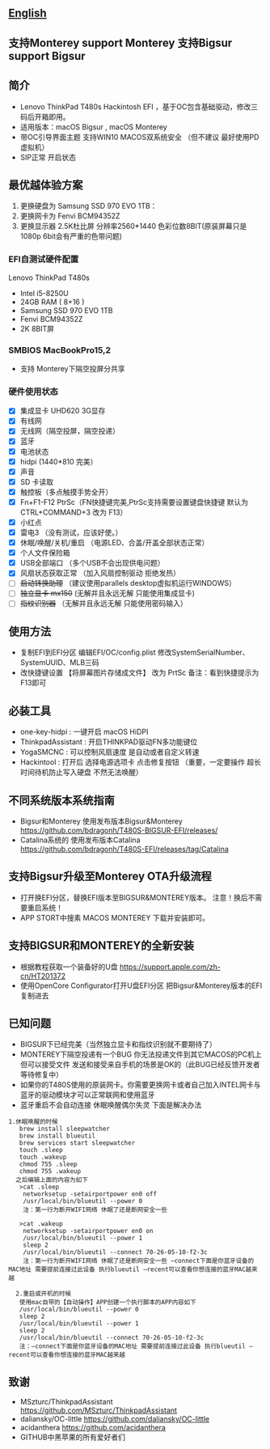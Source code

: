 ## [English](https://github.com/bdragonh/T480S-BIGSUR-EFI/blob/master/en.md)

## 支持Monterey  support Monterey  支持Bigsur  support Bigsur

## 简介

- Lenovo ThinkPad T480s Hackintosh EFI ，基于OC包含基础驱动，修改三码后开箱即用。
- 适用版本：macOS Bigsur  , macOS Monterey
- 带OC引导界面主题   支持WIN10 MACOS双系统安全 （但不建议 最好使用PD虚拟机）
- SIP正常 开启状态

## 最优越体验方案

1. 更换硬盘为 Samsung SSD 970 EVO 1TB：
2. 更换网卡为 Fenvi BCM94352Z
3. 更换显示器 2.5K杜比屏 分辨率2560*1440 色彩位数8BIT(原装屏幕只是1080p 6bit会有严重的色带问题)


### EFI自测试硬件配置

Lenovo ThinkPad T480s

- Intel i5-8250U
- 24GB RAM ( 8+16 )
- Samsung SSD 970 EVO 1TB
- Fenvi BCM94352Z
- 2K 8BIT屏
 
### SMBIOS MacBookPro15,2
- 支持 Monterey下隔空投屏分共享

### 硬件使用状态

* [x] 集成显卡 UHD620 3G显存
* [x] 有线网
* [x] 无线网（隔空投屏，隔空投递）
* [x] 蓝牙 
* [x] 电池状态 
* [x] hidpi (1440*810 完美）
* [x] 声音
* [x] SD 卡读取
* [x] 触控板（多点触摸手势全开）
* [x] Fn+F1-F12 PtrSc（FN快捷键完美,PtrSc支持需要设置键盘快捷键 默认为CTRL+COMMAND+3 改为 F13）
* [x] 小红点
* [x] 雷电3 （没有测试，应该好使。）
* [x] 休眠/唤醒/关机/重启 （电源LED、合盖/开盖全部状态正常）
* [x] 个人文件保险箱 
* [x] USB全部端口 （多个USB不会出现供电问题）
* [x] 风扇状态获取正常 （加入风扇控制驱动 拒绝发热）
* [ ] ~~启动转换助理~~ （建议使用parallels desktop虚拟机运行WINDOWS）
* [ ] ~~独立显卡 mx150~~ (无解并且永远无解 只能使用集成显卡)
* [ ] ~~指纹识别器~~ （无解并且永远无解 只能使用密码输入）

## 使用方法

- 复制EFI到EFI分区 编辑EFI/OC/config.plist 修改SystemSerialNumber、SystemUUID、MLB三码
- 改快捷键设置  【将屏幕图片存储成文件】 改为 PrtSc 备注：看到快捷提示为F13即可 

## 必装工具 

- one-key-hidpi : 一键开启 macOS HiDPI
- ThinkpadAssistant : 开启THINKPAD驱动FN多功能键位
- YogaSMCNC : 可以控制风扇速度 是自动或者自定义转速
- Hackintool : 打开后 选择电源选项卡 点击修复按钮 （重要，一定要操作 超长时间待机防止写入硬盘 不然无法唤醒）
 
## 不同系统版本系统指南

- Bigsur和Monterey 使用发布版本Bigsur&Monterey https://github.com/bdragonh/T480S-BIGSUR-EFI/releases/
- Catalina系统的 使用发布版本Catalina https://github.com/bdragonh/T480S-EFI/releases/tag/Catalina

## 支持Bigsur升级至Monterey OTA升级流程

- 打开换EFI分区，替换EFI版本至BIGSUR&MONTEREY版本。 注意！换后不需要重启系统！
- APP STORT中搜素 MACOS MONTEREY 下载并安装即可。

## 支持BIGSUR和MONTEREY的全新安装
- 根据教程获取一个装备好的U盘 https://support.apple.com/zh-cn/HT201372
- 使用OpenCore Configurator打开U盘EFI分区 把Bigsur&Monterey版本的EFI复制进去

## 已知问题
- BIGSUR下已经完美（当然独立显卡和指纹识别就不要期待了）
- MONTEREY下隔空投递有一个BUG 你无法投递文件到其它MACOS的PC机上但可以接受文件 发送和接受来自手机的场景是OK的（此BUG已经反馈开发者 等待修复中）
- 如果你的T480S使用的原装网卡。你需要更换网卡或者自己加入INTEL网卡与蓝牙的驱动模块才可以正常联网和使用蓝牙
- 蓝牙重启不会自动连接 休眠唤醒偶尔失灵 下面是解决办法
```
1.休眠唤醒的时候
   brew install sleepwatcher
   brew install blueutil
   brew services start sleepwatcher
   touch .sleep
   touch .wakeup
   chmod 755 .sleep
   chmod 755 .wakeup
  之后编辑上面的内容为如下
   >cat .sleep
    networksetup -setairportpower en0 off
    /usr/local/bin/blueutil --power 0
    注：第一行为断开WIFI网络 休眠了还是断网安全一些

   >cat .wakeup
    networksetup -setairportpower en0 on
    /usr/local/bin/blueutil --power 1
    sleep 2
    /usr/local/bin/blueutil --connect 70-26-05-10-f2-3c
    注：第一行为断开WIFI网络 休眠了还是断网安全一些 —connect下面是你蓝牙设备的MAC地址 需要提前连接过此设备 执行blueutil —recent可以查看你想连接的蓝牙MAC越来越

  2.重启或开机的时候
   使用mac自带的【自动操作】APP创建一个执行脚本的APP内容如下
   /usr/local/bin/blueutil --power 0
   sleep 2
   /usr/local/bin/blueutil --power 1
   sleep 2
   /usr/local/bin/blueutil --connect 70-26-05-10-f2-3c
   注：—connect下面是你蓝牙设备的MAC地址 需要提前连接过此设备 执行blueutil —recent可以查看你想连接的蓝牙MAC越来越
```                 
## 致谢

- MSzturc/ThinkpadAssistant https://github.com/MSzturc/ThinkpadAssistant
- daliansky/OC-little https://github.com/daliansky/OC-little
- acidanthera https://github.com/acidanthera
- GITHUB中黑苹果的所有爱好者们
